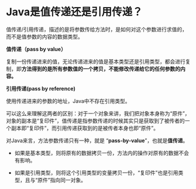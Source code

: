 # Java是值传递还是引用传递？

值传递/引用传递，描述的是将参数传给方法时，是如何对这个参数进行求值的，而不是值参数的内容的数据类型。

**值传递（pass by value）**

复制一份传递进来的值，无论传递进来的值是基本类型还是引用类型，都会进行复制，即**方法得到的是所有参数值的一个拷贝，**不能修改传递给它的任何参数的内容**。**

**引用传递\(pass by reference\)**

使用传递进来的参数的地址，Java中不存在引用类型。

可以这么来理解这两者的区别：对于一个对象来讲，我们把对象本身称为“原件”，对象的副本是“复印件”，值传递是指参数传递的时候其实只是获取到了被传者的一个副本即“复印件”，而引用传递获取到的是被传者本身也即“原件”。

对Java来言，方法参数传递只有一种，就是 “**pass-by-value**”，也就是**值传递**。

* 如果是基本类型，则将原有的数据拷贝一份，方法内的操作对原有的数据不会有影响。

* 如果是引用类型，则将这个引用类型的变量拷贝一份，“复印件”也是引用类型，且与“原件”指向同一对象。





